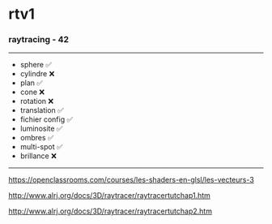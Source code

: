 # rtv1
### raytracing - 42

---
- sphere ✅
- cylindre ❌
- plan ✅
- cone ❌
- rotation ❌
- translation ✅
- fichier config ✅
- luminosite ✅
- ombres ✅
- multi-spot ✅
- brillance ❌
---

https://openclassrooms.com/courses/les-shaders-en-glsl/les-vecteurs-3

http://www.alrj.org/docs/3D/raytracer/raytracertutchap1.htm

http://www.alrj.org/docs/3D/raytracer/raytracertutchap2.htm
